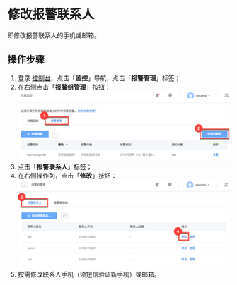 # 修改报警联系人

即修改报警联系人的手机或邮箱。

## 操作步骤

1. 登录 [控制台](https://c.163.com/dashboard#/m/apm/alarm/)，点击「**监控**」导航，点击「**报警管理**」标签；
2. 在右侧点击「**报警组管理**」按钮：
![](../../image/使用指南-报警组管理.png)
3. 点击「**报警联系人**」标签；
4. 在右侧操作列，点击「**修改**」按钮：
![](../../image/使用指南-报警人管理-修改报警联系人.png)
5. 按需修改联系人手机（须短信验证新手机）或邮箱。




